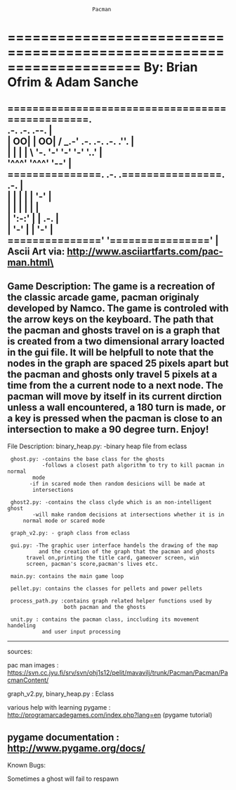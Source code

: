                                Pacman
====================================================================
                   By: Brian Ofrim & Adam Sanche
====================================================================
================================================.       
     .-.   .-.     .--.                         |       
    | OO| | OO|   / _.-' .-.   .-.  .-.   .''.  |       
    |   | |   |   \\ '-. '-'   '-'  '-'   '..'  |       
    '^^^' '^^^'    '--'                         |       
===============.  .-.  .================.  .-.  |       
               | |   | |                |  '-'  |       
               | |   | |                |       |       
               | ':-:' |                |  .-.  |       
               |  '-'  |                |  '-'  |       
==============='       '================'       | 
Ascii Art via: http://www.asciiartfarts.com/pac-man.html\   
----------------------------------------------------------------------
Game Description:
     The game is a recreation of the classic arcade game, pacman 
     originaly developed by Namco. The game is controled with the 
     arrow keys on the keyboard. The path that the pacman and ghosts
     travel on is a graph that is created from a two dimensional
     arrary loacted in the gui file. It will be helpfull to note 
     that the nodes in the graph are spaced 25 pixels apart 
     but the pacman and ghosts only travel 5 pixels at a time
     from the a current node to a next node. The pacman will move by itself
     in its current dirction unless a wall encountered, a 180 turn is made,
     or a key is pressed when the pacman is close to an intersection
     to make a 90 degree turn. Enjoy!
-----------------------------------------------------------------------
File Description:
     binary_heap.py: -binary heap file from eclass

     ghost.py: -contains the base class for the ghosts
     	       -follows a closest path algorithm to try to kill pacman in normal
	        mode
	       -if in scared mode then random desicions will be made at 
	        intersections

     ghost2.py: -contains the class clyde which is an non-intelligent ghost
     		-will make random decisions at intersections whether it is in
		 normal mode or scared mode

     graph_v2.py: - graph class from eclass

     gui.py: -The graphic user interface handels the drawing of the map
     	      and the creation of the graph that the pacman and ghosts 
	      travel on,printing the title card, gameover screen, win 
	      screen, pacman's score,pacman's lives etc.

     main.py: contains the main game loop

     pellet.py: contains the classes for pellets and power pellets

     process_path.py :contains graph related helper functions used by
                      both pacman and the ghosts

     unit.py : contains the pacman class, inccluding its movement handeling
               and user input processing

-------------------------------------------------------------------------------
sources:

pac man images : https://svn.cc.jyu.fi/srv/svn/ohj1s12/pelit/mavavilj/trunk/Pacman/Pacman/PacmanContent/

graph_v2.py, binary_heap.py : Eclass

various help with learning pygame : http://programarcadegames.com/index.php?lang=en (pygame tutorial)

pygame documentation : http://www.pygame.org/docs/
------------------------------------------------------------------------------
Known Bugs:

Sometimes a ghost will fail to respawn




